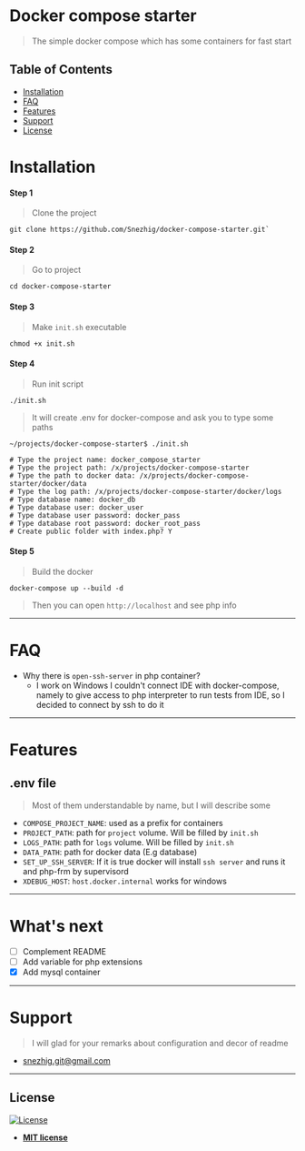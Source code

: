 # Docker compose starter
> The simple docker compose which has some containers for fast start


## Table of Contents


- [Installation](#installation)
- [FAQ](#faq)
- [Features](#features)
- [Support](#support)
- [License](#license)


# Installation

#### Step 1
> Clone the project
 ```
 git clone https://github.com/Snezhig/docker-compose-starter.git`
``` 
#### Step 2
> Go to project
```
cd docker-compose-starter
```
#### Step 3
> Make `init.sh` executable
```
chmod +x init.sh
```
#### Step 4
> Run init script
```
./init.sh
```
> It will create .env for docker-compose and ask you to type some paths
```
~/projects/docker-compose-starter$ ./init.sh

# Type the project name: docker_compose_starter
# Type the project path: /x/projects/docker-compose-starter
# Type the path to docker data: /x/projects/docker-compose-starter/docker/data
# Type the log path: /x/projects/docker-compose-starter/docker/logs
# Type database name: docker_db
# Type database user: docker_user
# Type database user password: docker_pass
# Type database root password: docker_root_pass
# Create public folder with index.php? Y

```

#### Step 5
> Build the docker
```
docker-compose up --build -d
```
> Then you can open `http://localhost` and see php info

---

# FAQ
* Why there is `open-ssh-server` in php container?
    * I work on Windows I couldn't connect IDE with docker-compose, namely to give access to php interpreter to run tests from IDE, so I decided to connect by ssh to do it

---
# Features
## .env file
> Most of them understandable by name, but I will describe some
* `COMPOSE_PROJECT_NAME`: used as a prefix for containers
* `PROJECT_PATH`: path for `project` volume. Will be filled by `init.sh`
* `LOGS_PATH`: path for `logs` volume. Will be filled by `init.sh`
* `DATA_PATH`: path for docker data (E.g database)
* `SET_UP_SSH_SERVER`: If it is true docker will install `ssh server` and runs it and php-frm by supervisord
* `XDEBUG_HOST`: `host.docker.internal` works for windows

---

# What's next
* [ ] Complement README
* [ ] Add variable for php extensions
* [x] Add mysql container

---

# Support
> I will glad for your remarks about configuration and decor of readme 
* <snezhig.git@gmail.com>
---

## License

[![License](http://img.shields.io/:license-mit-blue.svg?style=flat-square)](http://badges.mit-license.org)

- **[MIT license](http://opensource.org/licenses/mit-license.php)**